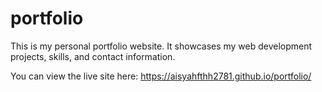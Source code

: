 # portfolio

This is my personal portfolio website. It showcases my web development projects, skills, and contact information.

You can view the live site here: https://aisyahfthh2781.github.io/portfolio/
